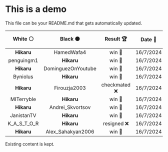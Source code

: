 # This is a demo

This file can be your README.md that gets automatically updated.

<!--START_SECTION:chessStats-->
<!-- Automatically generated with https://github.com/Balastrong/chess-stats-action -->

| White ⚪ | Black ⚫ | Result 🏆 | Date 📅 | Position 🗺️ |
|:---:|:---:|:---:|:---:|:---:|
| **Hikaru** | HamedWafa4 | win 🥇 | 16/7/2024 | <a href="http://www.ee.unb.ca/cgi-bin/tervo/fen.pl?select=1r1rk3/p1Rq1p1p/1p2pQp1/3bB3/8/P3PP2/5P1P/4K1R1 b - -">Link</a> |
| penguingm1 | **Hikaru** | win 🥇 | 16/7/2024 | <a href="http://www.ee.unb.ca/cgi-bin/tervo/fen.pl?select=2k4r/1p6/pR1pNr2/P1nP3p/2P1n2P/8/2K1B3/1R6 w - -">Link</a> |
| **Hikaru** | DominguezOnYoutube | win 🥇 | 16/7/2024 | <a href="http://www.ee.unb.ca/cgi-bin/tervo/fen.pl?select=8/6pk/b3p3/p2P4/1n6/1P3BP1/1Pr5/R1BR2K1 b - -">Link</a> |
| Byniolus | **Hikaru** | win 🥇 | 16/7/2024 | <a href="http://www.ee.unb.ca/cgi-bin/tervo/fen.pl?select=1kr5/8/1p2N2p/1P6/1qr5/3Q2P1/P1p1RP2/2R3K1 w - -">Link</a> |
| **Hikaru** | Firouzja2003 | checkmated ❌ | 16/7/2024 | <a href="http://www.ee.unb.ca/cgi-bin/tervo/fen.pl?select=8/8/1R4Qp/2pb2p1/3k4/3p3P/P5q1/6K1 w - -">Link</a> |
| MITerryble | **Hikaru** | win 🥇 | 16/7/2024 | <a href="http://www.ee.unb.ca/cgi-bin/tervo/fen.pl?select=4R3/5B1r/3k4/1pp2p2/3n2pp/3P3P/1P4K1/8 w - -">Link</a> |
| **Hikaru** | Andrei_Skvortsov | win 🥇 | 16/7/2024 | <a href="http://www.ee.unb.ca/cgi-bin/tervo/fen.pl?select=2rq1rk1/1RR1n3/4p1Q1/3pP2p/3P4/5N1P/5PP1/6K1 b - -">Link</a> |
| JanistanTV | **Hikaru** | win 🥇 | 16/7/2024 | <a href="http://www.ee.unb.ca/cgi-bin/tervo/fen.pl?select=8/2r2pkp/1p2p1p1/1P3n2/1R1R4/2r2PKP/4B1P1/8 w - -">Link</a> |
| K_A_S_T_O_R | **Hikaru** | resigned ❌ | 16/7/2024 | <a href="http://www.ee.unb.ca/cgi-bin/tervo/fen.pl?select=8/8/6Kp/1k4p1/4R1P1/4n3/8/8 b - -">Link</a> |
| **Hikaru** | Alex_Sahakyan2006 | win 🥇 | 16/7/2024 | <a href="http://www.ee.unb.ca/cgi-bin/tervo/fen.pl?select=8/p2P1pk1/1b4pp/4R3/8/6PP/5P1K/8 b - -">Link</a> |

<!--END_SECTION:chessStats-->

Existing content is kept.
